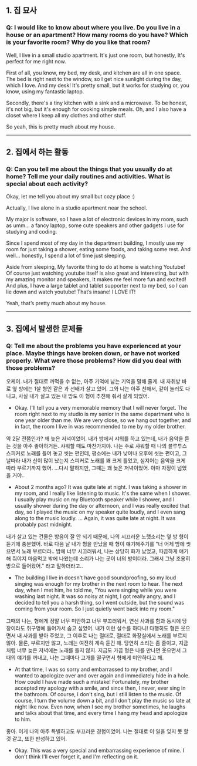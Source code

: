 ## 1. 집 묘사
### Q: I would like to know about where you live. Do you live in a house or an apartment? How many rooms do you have? Which is your favorite room? Why do you like that room?

Well, I live in a small studio apartment. It's just one room, but honestly, It's perfect for me right now.

First of all, you know, my bed, my desk, and kitchen are all in one space. The bed is right next to the window, so I get nice sunlight during the day, which I love. And my desk! It's pretty small, but it works for studying or, you know, using my fantastic laptop.

Secondly, there's a tiny kitchen with a sink and a microwave. To be honest, it's not big, but it's enough for cooking simple meals. Oh, and I also have a closet where I keep all my clothes and other stuff.

So yeah, this is pretty much about my house.

---
## 2. 집에서 하는 활동
### Q: Can you tell me about the things that you usually do at home? Tell me your daily routines and activities. What is special about each activity?

Okay, let me tell you about my small but cozy place :)

Actually, I live alone in a studio apartment near the school.

My major is software, so I have a lot of electronic devices in my room, such as umm… a fancy laptop, some cute speakers and other gadgets I use for studying and coding.

Since I spend most of my day in the department building, I mostly use my room for just taking a shower, eating some foods, and taking some rest. And well… honestly, I spend a lot of time just sleeping.  
  
Aside from sleeping, My favorite thing to do at home is watching Youtube! Of course just watching youtube itself is also great and interesting, but with my amazing monitor and speakers, It makes me feel more fun and excited! And plus, I have a large tablet and tablet supporter next to my bed, so I can lie down and watch youtube! That’s insane! I LOVE IT!

Yeah, that’s pretty much about my house.

---
## 3. 집에서 발생한 문제들
### Q: Tell me about the problems you have experienced at your place. Maybe things have broken down, or have not worked properly. What were those problems? How did you deal with those problems?

오케이. 내가 절대로 까먹을 수 없는, 아주 기억에 남는 기억을 말해 줄게.
내 자취방 바로 옆 방에는 1살 형인 같은 과 선배가 살고 있어.
그와 나는 아주 친해서, 같이 놀러도 다니고, 사실 내가 살고 있는 내 방도 이 형이 추천해 줘서 살게 되었어.
- Okay. I'll tell you a very memorable memory that I will never forget. The room right next to my studio is my senior in the same department who is one year older than me. We are very close, so we hang out together, and in fact, the room I live in was recommended to me by my older brother.

약 2달 전쯤인가? 꽤 늦은 저녁이었어. 내가 방에서 샤워를 하고 있는데, 내가 음악을 듣는 것을 아주 좋아하거든. 샤워할 때도 마찬가지야. 나는 주로 샤워할 때 나의 블루투스 스피커로 노래를 틀어 놓고 씻는 편인데, 평소에는 내가 낮이나 오후에 씻는 편이고, 그날따라 내가 신이 많이 났는지 스피커로 노래를 꽤 크게 틀었고, 심지어는 음악을 크게 따라 부르기까지 했어. ...다시 말하지만, 그때는 꽤 늦은 저녁이었어. 아마 자정이 넘었을 거야..
- About 2 months ago? It was quite late at night. I was taking a shower in my room, and I really like listening to music. It's the same when I shower. I usually play music on my Bluetooth speaker while I shower, and I usually shower during the day or afternoon, and I was really excited that day, so I played the music on my speaker quite loudly, and I even sang along to the music loudly. ... Again, it was quite late at night. It was probably past midnight.

내가 살고 있는 건물은 방음이 잘 안 되기 때문에, 나의 시끄러운 노랫소리는 옆 방 형이 듣기에 충분했어. 바로 다음 날 내가 형을 만났을 때 형이 얘기해주기를 "너 어제 밤에 씻으면서 노래 부르더라.. 밤에 너무 시끄러워서, 나는 상당히 화가 났었고, 따끔하게 얘기해 줘야지 마음먹고 밖에 나왔는데 소리가 나는 곳이 너의 방이더라. 그래서 그냥 조용히 방으로 들어왔어." 라고 말하더라고..
- The building I live in doesn't have good soundproofing, so my loud singing was enough for my brother in the next room to hear. The next day, when I met him, he told me, "You were singing while you were washing last night. It was so noisy at night, I got really angry, and I decided to tell you a harsh thing, so I went outside, but the sound was coming from your room. So I just quietly went back into my room."

그때의 나는, 형에게 정말 너무 미안하고 너무 부끄러워서, 연신 사과를 함과 동시에 당장이라도 쥐구멍에 들어가서 숨고 싶었어. 내가 이런 실수를 하다니! 다행히도 형은 웃으면서 내 사과를 받아 주었고, 그 이후로 나는 절대로, 절대로 화장실에서 노래를 부르지 않아. 물론, 부르지만 않고, 노래는 여전히 계속 듣긴 해. 당연히 소리는 좀 줄이고, 지금처럼 너무 늦은 저녁에는 노래를 틀지 않지. 지금도 가끔 형은 나를 만나면 웃으면서 그때의 얘기를 꺼내고, 나는 그때마다 고개를 떨구면서 형에게 미안하다고 해.
- At that time, I was so sorry and embarrassed to my brother, and I wanted to apologize over and over again and immediately hide in a hole. How could I have made such a mistake! Fortunately, my brother accepted my apology with a smile, and since then, I never, ever sing in the bathroom. Of course, I don't sing, but I still listen to the music. Of course, I turn the volume down a bit, and I don't play the music so late at night like now. Even now, when I see my brother sometimes, he laughs and talks about that time, and every time I hang my head and apologize to him.

좋아. 이게 나의 아주 특별하고도 부끄러운 경험이었어. 나는 절대로 이 일을 잊지 못 할 것 같고, 또한 반성하고 있어.
- Okay. This was a very special and embarrassing experience of mine. I don't think I'll ever forget it, and I'm reflecting on it.
